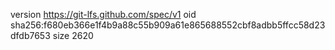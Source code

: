 version https://git-lfs.github.com/spec/v1
oid sha256:f680eb366e1f4b9a88c55b909a61e865688552cbf8adbb5ffcc58d23dfdb7653
size 2620
